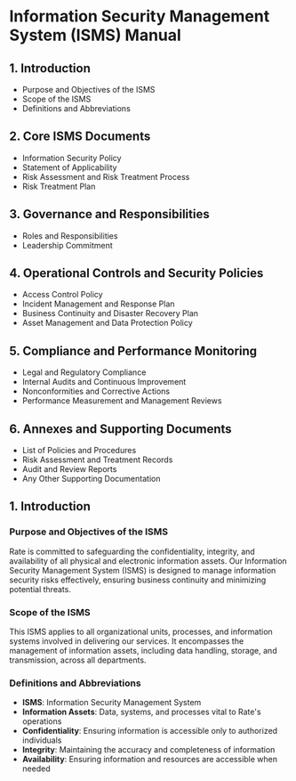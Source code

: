 # Information Security Management System (ISMS) Manual  

## 1. Introduction  
   - Purpose and Objectives of the ISMS  
   - Scope of the ISMS  
   - Definitions and Abbreviations  

## 2. Core ISMS Documents  
   - Information Security Policy  
   - Statement of Applicability  
   - Risk Assessment and Risk Treatment Process  
   - Risk Treatment Plan  

## 3. Governance and Responsibilities  
   - Roles and Responsibilities  
   - Leadership Commitment  

## 4. Operational Controls and Security Policies  
   - Access Control Policy  
   - Incident Management and Response Plan  
   - Business Continuity and Disaster Recovery Plan  
   - Asset Management and Data Protection Policy  

## 5. Compliance and Performance Monitoring  
   - Legal and Regulatory Compliance  
   - Internal Audits and Continuous Improvement  
   - Nonconformities and Corrective Actions  
   - Performance Measurement and Management Reviews  

## 6. Annexes and Supporting Documents  
   - List of Policies and Procedures  
   - Risk Assessment and Treatment Records  
   - Audit and Review Reports  
   - Any Other Supporting Documentation  



## 1. Introduction

### Purpose and Objectives of the ISMS

Rate is committed to safeguarding the confidentiality, integrity, and availability of all physical and electronic information assets. Our Information Security Management System (ISMS) is designed to manage information security risks effectively, ensuring business continuity and minimizing potential threats.

### Scope of the ISMS

This ISMS applies to all organizational units, processes, and information systems involved in delivering our services. It encompasses the management of information assets, including data handling, storage, and transmission, across all departments.

### Definitions and Abbreviations

- **ISMS**: Information Security Management System
- **Information Assets**: Data, systems, and processes vital to Rate's operations
- **Confidentiality**: Ensuring information is accessible only to authorized individuals
- **Integrity**: Maintaining the accuracy and completeness of information
- **Availability**: Ensuring information and resources are accessible when needed

